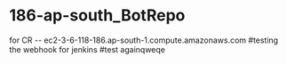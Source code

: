 # 186-ap-south_BotRepo
for CR --  ec2-3-6-118-186.ap-south-1.compute.amazonaws.com
#testing the webhook for jenkins
#test againqweqe
